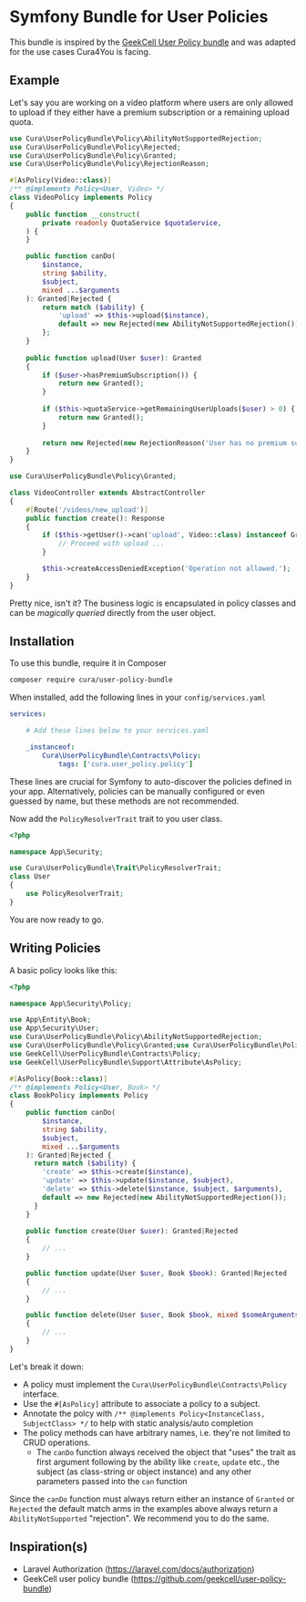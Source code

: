# Symfony Bundle for User Policies

This bundle is inspired by the [GeekCell User Policy bundle](https://github.com/geekcell/user-policy-bundle) and was adapted for the use cases Cura4You is facing.

## Example

Let's say you are working on a video platform where users are only allowed to upload if they either have a premium subscription or a remaining upload quota.

```php
use Cura\UserPolicyBundle\Policy\AbilityNotSupportedRejection;
use Cura\UserPolicyBundle\Policy\Rejected;
use Cura\UserPolicyBundle\Policy\Granted;
use Cura\UserPolicyBundle\Policy\RejectionReason;

#[AsPolicy(Video::class)]
/** @implements Policy<User, Video> */
class VideoPolicy implements Policy
{
    public function __construct(
        private readonly QuotaService $quotaService,
    ) {
    }

    public function canDo(
        $instance,
        string $ability,
        $subject,
        mixed ...$arguments
    ): Granted|Rejected {
        return match ($ability) {
            'upload' => $this->upload($instance),
            default => new Rejected(new AbilityNotSupportedRejection())
        };
    }
    
    public function upload(User $user): Granted
    {
        if ($user->hasPremiumSubscription()) {
            return new Granted();
        }
        
        if ($this->quotaService->getRemainingUserUploads($user) > 0) {
            return new Granted();
        }
        
        return new Rejected(new RejectionReason('User has no premium subscription or remaining quote'));
    }
}
```

```php
use Cura\UserPolicyBundle\Policy\Granted;

class VideoController extends AbstractController
{
    #[Route('/videos/new_upload')]
    public function create(): Response
    {
        if ($this->getUser()->can('upload', Video::class) instanceof Granted) {
            // Proceed with upload ...
        }

        $this->createAccessDeniedException('Operation not allowed.');
    }
}
```

Pretty nice, isn't it? The business logic is encapsulated in policy classes and can be _magically queried_ directly from the user object.

## Installation

To use this bundle, require it in Composer

```bash
composer require cura/user-policy-bundle
```

When installed, add the following lines in your `config/services.yaml`

```yaml
services:

    # Add these lines below to your services.yaml

    _instanceof:
        Cura\UserPolicyBundle\Contracts\Policy:
            tags: ['cura.user_policy.policy']
```

These lines are crucial for Symfony to auto-discover the policies defined in your app. Alternatively, policies can be manually configured or even guessed by name, but these methods are not recommended.

Now add the `PolicyResolverTrait` trait to you user class.

```php
<?php

namespace App\Security;

use Cura\UserPolicyBundle\Trait\PolicyResolverTrait;
class User
{
    use PolicyResolverTrait;
}
```

You are now ready to go.

## Writing Policies

A basic policy looks like this:

```php
<?php

namespace App\Security\Policy;

use App\Entity\Book;
use App\Security\User;
use Cura\UserPolicyBundle\Policy\AbilityNotSupportedRejection;
use Cura\UserPolicyBundle\Policy\Granted;use Cura\UserPolicyBundle\Policy\Rejected;
use GeekCell\UserPolicyBundle\Contracts\Policy;
use GeekCell\UserPolicyBundle\Support\Attribute\AsPolicy;

#[AsPolicy(Book::class)]
/** @implements Policy<User, Book> */
class BookPolicy implements Policy
{
    public function canDo(
        $instance,
        string $ability,
        $subject,
        mixed ...$arguments
    ): Granted|Rejected {
      return match ($ability) {  
        'create' => $this->create($instance),
        'update' => $this->update($instance, $subject),
        'delete' => $this->delete($instance, $subject, $arguments),
        default => new Rejected(new AbilityNotSupportedRejection());
      }
    }
    
    public function create(User $user): Granted|Rejected
    {
        // ...
    }

    public function update(User $user, Book $book): Granted|Rejected
    {
        // ...
    }

    public function delete(User $user, Book $book, mixed $someArguments): Granted|Rejected
    {
        // ...
    }
}
```

Let's break it down:

- A policy must implement the `Cura\UserPolicyBundle\Contracts\Policy` interface.
- Use the `#[AsPolicy]` attribute to associate a policy to a subject.
- Annotate the polcy with `/** @implements Policy<InstanceClass, SubjectClass> */` to help with static analysis/auto completion
- The policy methods can have arbitrary names, i.e. they're not limited to CRUD operations.
    - The `canDo` function always received the object that "uses" the trait as first argument following by the ability like `create`, `update` etc., the subject (as class-string or object instance) and any other parameters passed into the `can` function

Since the `canDo` function must always return either an instance of `Granted` or `Rejected` the default match arms in the examples above always return a `AbilityNotSupported` "rejection". We recommend you to do the same.

## Inspiration(s)

- Laravel Authorization (https://laravel.com/docs/authorization)
- GeekCell user policy bundle (https://github.com/geekcell/user-policy-bundle)
